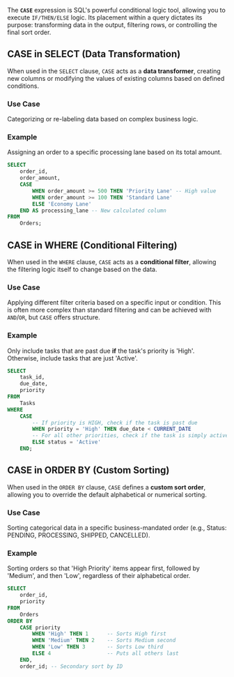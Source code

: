The **`CASE`** expression is SQL's powerful conditional logic tool, allowing you to execute `IF/THEN/ELSE` logic. Its placement within a query dictates its purpose: transforming data in the output, filtering rows, or controlling the final sort order.

## CASE in SELECT (Data Transformation)

When used in the `SELECT` clause, `CASE` acts as a **data transformer**, creating new columns or modifying the values of existing columns based on defined conditions.

### Use Case

Categorizing or re-labeling data based on complex business logic.

### Example

Assigning an order to a specific processing lane based on its total amount.

```sql
SELECT
    order_id,
    order_amount,
    CASE
        WHEN order_amount >= 500 THEN 'Priority Lane' -- High value
        WHEN order_amount >= 100 THEN 'Standard Lane'
        ELSE 'Economy Lane'
    END AS processing_lane -- New calculated column
FROM
    Orders;
```

## CASE in WHERE (Conditional Filtering)

When used in the `WHERE` clause, `CASE` acts as a **conditional filter**, allowing the filtering logic itself to change based on the data.

### Use Case

Applying different filter criteria based on a specific input or condition. This is often more complex than standard filtering and can be achieved with `AND`/`OR`, but `CASE` offers structure.

### Example

Only include tasks that are past due **if** the task's priority is 'High'. Otherwise, include tasks that are just 'Active'.

```sql
SELECT
    task_id,
    due_date,
    priority
FROM
    Tasks
WHERE
    CASE
        -- If priority is HIGH, check if the task is past due
        WHEN priority = 'High' THEN due_date < CURRENT_DATE
        -- For all other priorities, check if the task is simply active (not closed)
        ELSE status = 'Active'
    END;
```

## CASE in ORDER BY (Custom Sorting)

When used in the `ORDER BY` clause, `CASE` defines a **custom sort order**, allowing you to override the default alphabetical or numerical sorting.

### Use Case

Sorting categorical data in a specific business-mandated order (e.g., Status: PENDING, PROCESSING, SHIPPED, CANCELLED).

### Example

Sorting orders so that 'High Priority' items appear first, followed by 'Medium', and then 'Low', regardless of their alphabetical order.

```sql
SELECT
    order_id,
    priority
FROM
    Orders
ORDER BY
    CASE priority
        WHEN 'High' THEN 1      -- Sorts High first
        WHEN 'Medium' THEN 2    -- Sorts Medium second
        WHEN 'Low' THEN 3       -- Sorts Low third
        ELSE 4                  -- Puts all others last
    END,
    order_id; -- Secondary sort by ID
```
